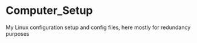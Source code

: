 # Computer_Setup
My Linux configuration setup and config files, here mostly for redundancy purposes
